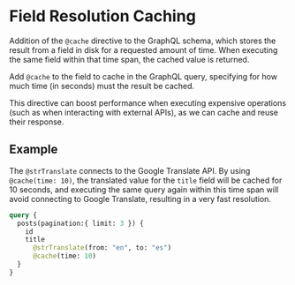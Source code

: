 # Field Resolution Caching

Addition of the `@cache` directive to the GraphQL schema, which stores the result from a field in disk for a requested amount of time. When executing the same field within that time span, the cached value is returned.

Add `@cache` to the field to cache in the GraphQL query, specifying for how much time (in seconds) must the result be cached.

This directive can boost performance when executing expensive operations (such as when interacting with external APIs), as we can cache and reuse their response.

## Example

The `@strTranslate` connects to the Google Translate API. By using `@cache(time: 10)`, the translated value for the `title` field will be cached for 10 seconds, and executing the same query again within this time span will avoid connecting to Google Translate, resulting in a very fast resolution.

<!-- @todo Un-comment here when FeedbackCategories::LOG is enabled and documented, and `@traceExecutionTime` is supported -->
<!-- A log entry will indicate if the field is being retrieved from the cache. -->

```graphql
query {
  posts(pagination:{ limit: 3 }) {
    id
    title
      @strTranslate(from: "en", to: "es")
      @cache(time: 10)
  }
}
```

<!-- @todo Un-comment here when FeedbackCategories::LOG is enabled and documented, and `@traceExecutionTime` is supported -->
<!-- Use `@traceExecutionTime` to log the difference in field resolution time:

```graphql
query {
  posts(pagination:{ limit: 3 }) {
    id
    title
      @strTranslate(from: "en", to: "es")
      @cache(time: 10)
      @traceExecutionTime
  }
}
```
-->
<!-- 
## Bundles including extension

- [“All Extensions” Bundle](../../../../../bundle-extensions/all-feature-bundled-extensions/docs/modules/all-feature-bundled-extensions/en.md)
- [“Better WordPress Webhooks” Bundle](../../../../../bundle-extensions/caching/docs/modules/caching/en.md)
- [“Private GraphQL Server for WordPress” Bundle](../../../../../bundle-extensions/private-graphql-server-for-wordpress/docs/modules/private-graphql-server-for-wordpress/en.md)
- [“Tailored WordPress Automator” Bundle](../../../../../bundle-extensions/tailored-wordpress-automator/docs/modules/tailored-wordpress-automator/en.md)
- [“Versatile WordPress Request API” Bundle](../../../../../bundle-extensions/versatile-wordpress-request-api/docs/modules/versatile-wordpress-request-api/en.md) -->
